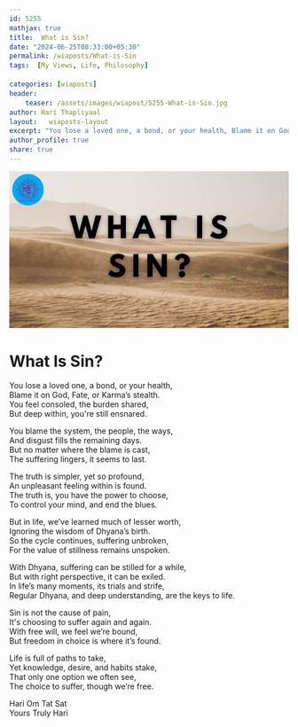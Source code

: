 ```yaml
---
id: 5255 
mathjax: true        
title:  What is Sin?        
date: "2024-06-25T08:33:00+05:30"        
permalink: /wiaposts/What-is-Sin   
tags:  [My Views, Life, Philosophy]         
        
categories: [wiaposts] 
header:        
    teaser: /assets/images/wiapost/5255-What-is-Sin.jpg        
author: Hari Thapliyaal        
layout:   wiaposts-layout
excerpt: "You lose a loved one, a bond, or your health, Blame it on God, Fate, or Karma’s stealth. You feel consoled, the burden shared, But deep within, you're still ensnared. You blame the system, the people, the ways, And disgust"
author_profile: true        
share: true        
---
```

![What-is-Sin](/assets/images/wiapost/5255-What-is-Sin.jpg)                
		
# What Is Sin?   
   
You lose a loved one, a bond, or your health,   
Blame it on God, Fate, or Karma’s stealth.   
You feel consoled, the burden shared,   
But deep within, you're still ensnared.   
   
You blame the system, the people, the ways,   
And disgust fills the remaining days.   
But no matter where the blame is cast,   
The suffering lingers, it seems to last.   
   
The truth is simpler, yet so profound,   
An unpleasant feeling within is found.   
The truth is, you have the power to choose,   
To control your mind, and end the blues.   
   
But in life, we’ve learned much of lesser worth,   
Ignoring the wisdom of Dhyana’s birth.   
So the cycle continues, suffering unbroken,   
For the value of stillness remains unspoken.   
   
With Dhyana, suffering can be stilled for a while,   
But with right perspective, it can be exiled.   
In life’s many moments, its trials and strife,   
Regular Dhyana, and deep understanding, are the keys to life.   
   
Sin is not the cause of pain,   
It's choosing to suffer again and again.   
With free will, we feel we’re bound,   
But freedom in choice is where it’s found.   
   
Life is full of paths to take,   
Yet knowledge, desire, and habits stake,   
That only one option we often see,   
The choice to suffer, though we’re free.

   
Hari Om Tat Sat   
Yours Truly Hari 

 